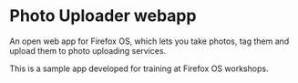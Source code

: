 # Photo Uploader webapp

An open web app for Firefox OS, which lets you take photos, tag them and upload them to photo uploading services.

This is a sample app developed for training at Firefox OS workshops.

